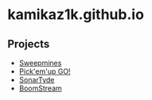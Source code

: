 # kamikaz1k.github.io

## Projects
* [Sweepmines](./sweepmines.html)
* [Pick'em'up GO!](https://pickemupgo.herokuapp.com/)
* [SonarTyde](./sonarTyde.html)
* [BoomStream](https://github.com/kddial/streamSync)